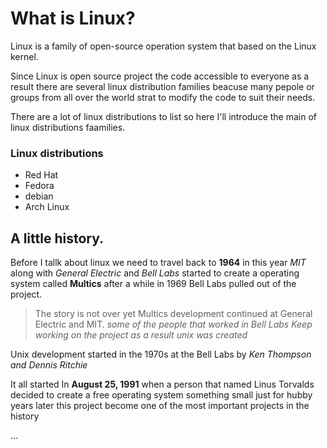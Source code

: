 # What is Linux?

Linux is a family of open-source operation system 
that based on the Linux kernel.

Since Linux is open source project the code accessible to everyone
as a result there are several linux distribution families
beacuse many pepole or groups from all over the world 
strat to modify the code to suit their needs. 

There are a lot of linux distributions to list
so here I'll introduce the main of linux distributions faamilies.

### Linux distributions
* Red Hat
* Fedora
* debian
* Arch Linux

## A little history.
Before I tallk about linux we need to travel back to **1964** in this year
*MIT* along with *General Electric* and *Bell Labs*
started to create a operating system called **Multics**
after a while in 1969 Bell Labs pulled out of the project.

> The story is not over yet
Multics development continued at General Electric and MIT.
*some of the people that worked in Bell Labs Keep working on the project as a result unix was created*

Unix development started in the 1970s at the Bell Labs by *Ken Thompson and Dennis Ritchie*



It all started In **August 25, 1991** when a person that named Linus Torvalds 
decided to create a free operating system something small just for hubby
years later this project become one of the most important projects in the history



... 
  
